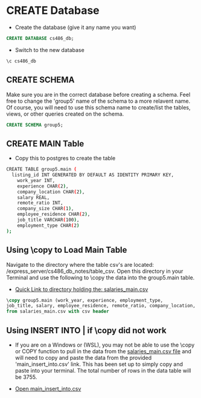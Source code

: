 # CREATE Database

- Create the database (give it any name you want)

```sql
CREATE DATABASE cs486_db;
```

- Switch to the new database

```sql
\c cs486_db
```

## CREATE SCHEMA

Make sure you are in the correct database before creating a schema. Feel free to change the 'group5' name of the schema to a more relavent name. Of course, you will need to use this schema name to create/list the tables, views, or other queries created on the schema.

```sql
CREATE SCHEMA group5;
```

## CREATE MAIN Table

- Copy this to postgres to create the table

```bash
CREATE TABLE group5.main (
  listing_id INT GENERATED BY DEFAULT AS IDENTITY PRIMARY KEY,
	work_year INT,
	experience CHAR(2),
	company_location CHAR(2),
	salary REAL,
	remote_ratio INT,
	company_size CHAR(1),
	employee_residence CHAR(2),
	job_title VARCHAR(100),
	employment_type CHAR(2)
);
```

## Using \copy to Load Main Table

Navigate to the directory where the table csv's are located: /express_server/cs486_db_notes/table_csv. Open this directory in your Terminal and use the following to \copy the data into the group5.main table.

- [Quick Link to directory holding the: salaries_main.csv](./table_csv/)

```sql
\copy group5.main (work_year, experience, employment_type,
job_title, salary, employee_residence, remote_ratio, company_location, company_size)
from salaries_main.csv with csv header
```

## Using INSERT INTO | if \copy did not work

- If you are on a Windows or (WSL), you may not be able to use the \copy or COPY function to pull in the data from the [salaries_main.csv file](./table_csv/main_insert_into.csv) and will need to copy and paste the data from the provided 'main_insert_into.csv' link. This has been set up to simply copy and paste into your terminal. The total number of rows in the data table will be 3755.

- [Open main_insert_into.csv](./table_csv/main_insert_into.csv)
